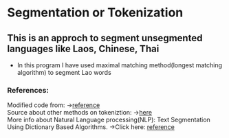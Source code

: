 # Segmentation or Tokenization
## This is an approch to segment unsegmented languages like Laos, Chinese, Thai
* In this program I have used maximal matching method(longest matching algorithm) to segment Lao words

### References:

Modified code from: ->[reference](https://medium.com/@anshul16/maximum-matching-word-segmentation-algorithm-python-code-3444fe4bd6f9) <br>
Source about other methods on tokeniztion: ->[here](https://www.academia.edu/265589/A_Comparative_Study_on_Thai_Word_Segmentation_Approaches) <br>
More info about Natural Language processing(NLP): Text Segmentation Using Dictionary Based Algorithms. ->Click here: [reference](https://medium.com/@phylypo/nlp-text-segmentation-using-dictionary-based-algorithms-6d0a45a76c08)
